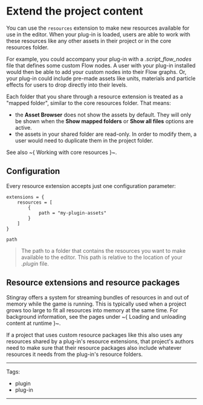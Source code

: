 # Extend the project content

You can use the `resources` extension to make new resources available for use in the editor. When your plug-in is loaded, users are able to work with these resources like any other assets in their project or in the core resources folder.

For example, you could accompany your plug-in with a *.script_flow_nodes* file that defines some custom Flow nodes. A user with your plug-in installed would then be able to add your custom nodes into their Flow graphs. Or, your plug-in could include pre-made assets like units, materials and particle effects for users to drop directly into their levels.

Each folder that you share through a resource extension is treated as a "mapped folder", similar to the core resources folder. That means:

-	the **Asset Browser** does not show the assets by default. They will only be shown when the **Show mapped folders** or **Show all files** options are active.
-	the assets in your shared folder are read-only. In order to modify them, a user would need to duplicate them in the project folder.

See also ~{ Working with core resources }~.

## Configuration

Every resource extension accepts just one configuration parameter:

~~~{sjson}
extensions = {
	resources = [
		{
			path = "my-plugin-assets"
		}
	]
}
~~~

`path`

>	The path to a folder that contains the resources you want to make available to the editor. This path is relative to the location of your *.plugin* file.

## Resource extensions and resource packages

Stingray offers a system for streaming bundles of resources in and out of memory while the game is running. This is typically used when a project grows too large to fit all resources into memory at the same time. For background information, see the pages under ~{ Loading and unloading content at runtime }~.

If a project that uses custom resource packages like this also uses any resources shared by a plug-in's resource extensions, that project's authors need to make sure that their resource packages also include whatever resources it needs from the plug-in's resource folders.

---
Tags:
-	plugin
-	plug-in
---
